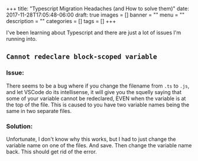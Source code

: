 +++
title: "Typescript Migration Headaches (and How to solve them)"
date: 2017-11-28T17:05:48-06:00
draft: true
images = []
banner = ""
menu = ""
description = ""
categories = []
tags = []
+++

I've been learning about Typescript and there are just a lot of issues I'm running into.

## `Cannot redeclare block-scoped variable`
### Issue:
There seems to be a bug where if you change the filename from `.ts` to `.js`, and let VSCode do its intellisense, it will give you the squelly saying that some of your variable cannot be redeclared, EVEN when the variable is at the top of the file.  This is caused to you have two variable names being the same in two separate files.

### Solution:
Unfortunate, I don't know why this works, but I had to just change the variable name on one of the files.  And save.  Then change the variable name back.  This should get rid of the error.